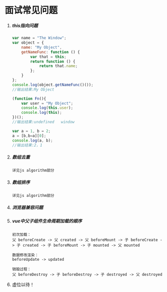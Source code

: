 # 面试常见问题

1. ##### this指向问题

   ```js
   var name = "The Window";
   var object = {
       name: "My Object",
       getNameFunc: function () {
           var that = this;
           return function () {
               return that.name;
           };
       }
   };
   console.log(object.getNameFunc()());
   //输出结果:My Object
   
   (function Fn(){
       var user = "My Object";
       console.log(this.user);
       console.log(this);
   })();
   //输出结果:undefined   window
   
   var a = 1, b = 2;
   a = [b,b=a][0];
   console.log(a, b);
   //输出结果:2，1
   ```

2. #####  数组去重

   ```
   详见js algorithm部分
   ```

3. #####  数组排序

   ```
   详见js algorithm部分
   ```

4. ##### 浏览器兼容问题

5. ##### vue中父子组件生命周期加载的顺序 

   ```
   初次加载：
   父 beforeCreate -> 父 created -> 父 beforeMount -> 子 beforeCreate -> 子 created -> 子 beforeMount -> 子 mounted -> 父 mounted
   
   数据修改渲染：
   beforeUpdate -> updated
   
   销毁过程：
   父 beforeDestroy -> 子 beforeDestroy -> 子 destroyed -> 父 destroyed
   ```

6. 虚位以待！